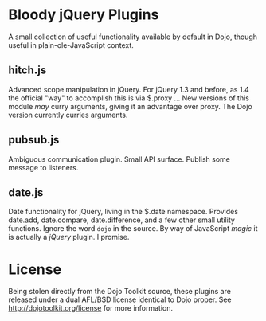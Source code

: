 # Bloody jQuery Plugins 

A small collection of useful functionality available by default in Dojo, though useful in plain-ole-JavaScript context.

## hitch.js

Advanced scope manipulation in jQuery. For jQuery 1.3 and before, as 1.4 the official "way" to accomplish this is via $.proxy ... New versions of this module _may_ curry arguments, giving it an advantage over proxy. The Dojo version currently curries arguments.

## pubsub.js

Ambiguous communication plugin. Small API surface. Publish some message to listeners.

## date.js

Date functionality for jQuery, living in the $.date namespace. Provides date.add, date.compare, date.difference, and a few other small utility functions. Ignore the word `dojo` in the source. By way of JavaScript _magic_ it is actually a _jQuery_ plugin. I promise.

# License

Being stolen directly from the Dojo Toolkit source, these plugins are released under a dual AFL/BSD license identical to Dojo proper. See http://dojotoolkit.org/license for more information.
